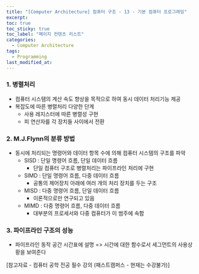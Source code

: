 ```yaml
---
title: "[Computer Architecture] 컴퓨터 구조 - 13 - 기본 컴퓨터 프로그래밍"
excerpt:
toc: true
toc_sticky: true
toc_label: "페이지 컨텐츠 리스트"
categories:
  - Computer Architecture
tags:
  - Programming
last_modified_at:
---
```


### **1. 병렬처리**

- 컴퓨터 시스템의 계산 속도 향상을 목적으로 하여 동시 데이터 처리기능 제공
- 복잡도에 따른 병렬처리 다양한 단계
  - 사용 레지스터에 따른 병렬성 구현
  - 피 연산자를 각 장치들 사이에서 전환

### **2. M.J.Flynn의 분류 방법**

- 동시에 처리되는 명령어와 데이터 항목 수에 의해 컴퓨터 시스템의 구조를 파악
  - SISD : 단일 명령어 흐름, 단일 데이터 흐름
    - 단일 컴퓨터 구조로 병렬처리는 파이프라인 처리에 구현
  - SIMD : 단일 명령어 흐름, 다중 데이터 흐름
    - 공통의 제어장치 아래에 여러 개의 처리 장치를 두는 구조
  - MISD : 다중 명령어 흐름, 단일 데이터 흐름
    - 이론적으로만 연구되고 있음
  - MIMD : 다중 명령어 흐름, 다중 데이터 흐름
    - 대부분의 프로세서와 다중 컴퓨터가 이 범주에 속함

### **3. 파이프라인 구조의 성능**

- 파이프라인 동작 공간 시간표에 설명 => 시간에 대한 함수로서 세그먼트의 사용상황을 보여준다

[참고자료 - 컴퓨터 공학 전공 필수 강의 (패스트캠퍼스 - 현재는 수강불가)]
